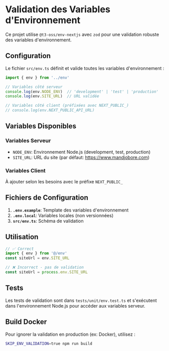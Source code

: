 # Validation des Variables d'Environnement

Ce projet utilise `@t3-oss/env-nextjs` avec `zod` pour une validation robuste des variables d'environnement.

## Configuration

Le fichier `src/env.ts` définit et valide toutes les variables d'environnement :

```typescript
import { env } from '../env'

// Variables côté serveur
console.log(env.NODE_ENV)  // 'development' | 'test' | 'production'
console.log(env.SITE_URL)  // URL validée

// Variables côté client (préfixées avec NEXT_PUBLIC_)
// console.log(env.NEXT_PUBLIC_API_URL)
```

## Variables Disponibles

### Variables Serveur
- `NODE_ENV`: Environnement Node.js (development, test, production)
- `SITE_URL`: URL du site (par défaut: https://www.mandjobore.com)

### Variables Client
À ajouter selon les besoins avec le préfixe `NEXT_PUBLIC_`

## Fichiers de Configuration

1. **`.env.example`**: Template des variables d'environnement
2. **`.env.local`**: Variables locales (non versionnées)
3. **`src/env.ts`**: Schéma de validation

## Utilisation

```typescript
// ✅ Correct
import { env } from '@/env'
const siteUrl = env.SITE_URL

// ❌ Incorrect - pas de validation
const siteUrl = process.env.SITE_URL
```

## Tests

Les tests de validation sont dans `tests/unit/env.test.ts` et s'exécutent dans l'environnement Node.js pour accéder aux variables serveur.

## Build Docker

Pour ignorer la validation en production (ex: Docker), utilisez :
```bash
SKIP_ENV_VALIDATION=true npm run build
```
